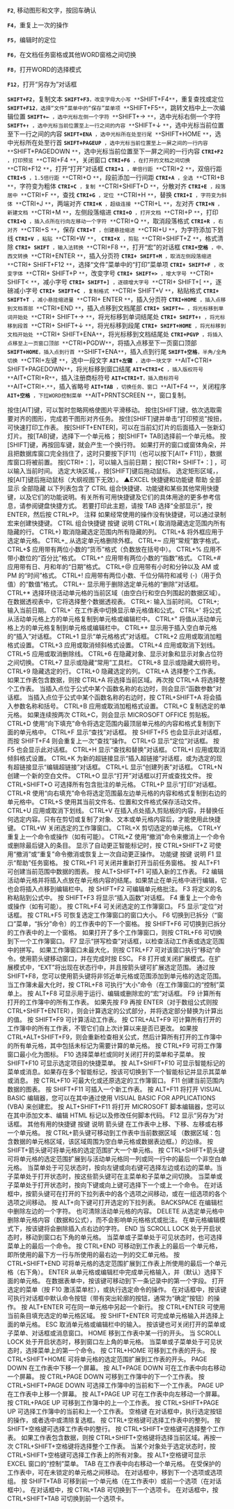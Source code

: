 **`F2`**, 移动图形和文字，按回车确认

**`F4`**，重复上一次的操作

**`F5`**，编辑时的定位

**`F6`**，在文档任务窗格或其他WORD窗格之间切换

**`F8`**，打开WORD的选择模式

**`F12`**，打开“另存为”对话框

**`SHIFT+F2`**，复制文本
**`SHIFT+F3`**`，改变字母大小写
**`SHIFT+F4`**`，重复查找或定位
**`SHIFT+F12`**`，选择“文件”菜单中的“保存”菜单项
**`SHIFT+F5`**`，跳转文档中上一次编辑位置
**`SHIFT+← `**`，选中光标左侧一个字符
**`SHIFT+→ `**`，选中光标右侧一个字符
**`SHIFT+↑ `**`，选中光标当前位置至上一行之间的内容
**`SHIFT+↓ `**`，选中光标当前位置至下一行之间的内容
**`SHIFT+ENA `**`，选中光标所在处至行尾
**`SHIFT+HOME `**`，选中光标所在处至行首
**`SHIFT+PAGEUP `**`，选中光标当前位置至上一屏之间的一行内容
**`SHIFT+PAGEDOWN `**`，选中光标当前位置至下一屏之间的一行内容
**`CTRI+F2 `**`，打印预览
**`CTRI+F4 `**`，关闭窗口
**`CTRI+F6 `**`，在打开的文档之间切换
**`CTRI+F12 `**`，打开“打开”对话框
**`CTRI+1 `**`，单倍行距
**`CTRI+2 `**`，双倍行距
**`CTRI+5 `**`，1.5倍行距
**`CTRI+O `**`，段前添加一行间距
**`CTRI+A `**`，全选
**`CTRI+B `**`，字符变为粗体
**`CTRI+C `**`，复制
**`CTRI+SHIFT+D `**`，分散对齐
**`CTRI+E `**`，段落居中
**`CTRI+F `**`，查找
**`CTRI+G `**`，定位
**`CTRI+H `**`，替换
**`CTRI+I `**`，字符变为斜体
**`CTRI+J `**`，两端对齐
**`CTRI+K `**`，超级连接
**`CTRI+L `**`，左对齐
**`CTRI+N `**`，新建文档
**`CTRI+M `**`，左侧段落缩进
**`CTRI+O `**`，打开文档
**`CTRI+P `**`，打印
**`CTRI+Q `**`，插入点所在行向左移动一个字符
**`CTRI+Q `**`，取消段落格式
**`CTRI+R `**`，右对齐
**`CTRI+S `**`，保存
**`CTRI+T `**`，创建悬挂缩进
**`CTRI+U `**`，为字符添加下划线
**`CTRI+V `**`，粘贴
**`CTRI+W `**`，
**`CTRI+X `**`，剪贴
**`CTRI+SHIFT+Z `**`，格式清除
**`CTRI+ SHIFT `**`，输入法转换
**`CTRI+F8 `**`，打开“宏”的对话框
**`CTRI+空格 `**`，中、西文转换
**`CTRI+ENTER `**`，插入分页符
**`CTRI+ SHIFT+M `**`，取消左侧段落缩进
**`CTRI+ SHIFT+F12 `**`，选择“文件”菜单中的“打印”菜单项
**`CTRI+ SHIFT+F `**`，改变字体
**`CTRI+ SHIFT+P `**`，改变字号
**`CTRI+ SHIFT+> `**`，增大字号
**`CTRI+ SHIFT< `**`，减小字号
**`CTRI+ SHIFT+] `**`，逐磅增大字号
**`CTRI+ SHIFT+[ `**`，逐磅减小字号
**`CTRI+ SHIFT+C `**`，复制格式
**`CTRI+ SHIFT+V `**`，粘贴格式
**`CTRI+ SHIFT+T `**`，减小悬挂缩进量
**`CTRI+ ENTER `**`，插入分页符
**`CTRI+HOME `**`，插入点移到文档首部
**`CTRI+END `**`，插入点移到文档尾部
**`CTRI+ SHIFT+← `**`，将光标移到单词开始处
**`CTRI+ SHIFT+→ `**`，将光标移到单词结尾处
**`CTRI+ SHIFT+↑ `**`，将光标移到段首
**`CTRI+ SHIFT+↓ `**`，将光标移到段尾
**`CTRI+ SHIFT+HOME `**`，将光标移到文档开始处
**`CTRI+ SHIFT+ENA`**`，将光标移到文档结尾处
**`CTRI+PGVP `**`，将插入点移至上一页窗口顶部
**`CTRI+PGDW`**`，将插入点移至下一页窗口顶部
**`SHIFT+HOME`**`，插入点到行首
**`SHIFT+ENA`**`，插入点到行尾
**`SHIFT+空格`**`，半角/全角切换
**`CTRI+左键 `**`，选中一段文字
**`AIT+左键 `**`，选中一块文字
**`AIT+CTRI+ SHIFT+PAGEDOWN`**`，将光标移到窗口结尾
**`AIT+CTRI+C `**`，插入版权符号
**`AIT+CTRI+R`**`，插入注册商标符号
**`AIT+CTRI+T`**`，插入商标符号
**`AIT+CTRI+.`**`，插入省略号
**`AIT+TAB `**`，切换任务、窗口
**`AIT+F4 `**`，关闭程序
**`AIT+空格 `**`，下拉WORD控制菜单
**`AIT+PRNTSCREEN `**`，窗口复制。

按住[AIT]键，可以暂时忽略网格使图片平滑移动。
按住[SHIFT]键，依次选取需要对齐的图形，完成若干图形对齐任务。
按住[SHIFT]键并单击“打印预览”按扭，可快速打印工作表。
按[SHIFT+ENTER]，可以在当前幻灯片的后面插入一张新幻灯片。
按[TAB]键，选择下一个单元格；
按[SHIFT+ TAB]选择前一个单元格。
按[SHIFT]键，再按回车键，就会产生一个换行符。
如果打开的窗口或窗体角朵，并且把数据库窗口完全挡住了，这时只要按下[F11]（也可以按下[AIT+ F11]），数据库窗口将被前置。
按[CTRI+：]，可以输入当前日期；
按[CTRI+ SHIFT+：] ，可以输入当前时间。
选定大块区域，，按[SHIFT]键后拖动鼠标。
选定矩形区域，，按[AIT]键后拖动鼠标（大纲视图下无效）。
▲EXCEL 快捷键和功能键 帮助
全部显示
全部隐藏
以下列表包含了 CTRL 组合快捷键、功能键和某些其他常用快捷键，以及它们的功能说明。有关所有可用快捷键及它们的具体用途的更多参考信息，请参阅键盘快捷方式。
若要打印此主题，请按 TAB 选择“全部显示”，按 ENTER，然后按 CTRL+P。
注释 如果经常使用的操作没有快捷键，可以通过录制宏来创建快捷键。
CTRL 组合快捷键
按键 说明
CTRL+( 取消隐藏选定范围内所有隐藏的行。
CTRL+) 取消隐藏选定范围内所有隐藏的列。
CTRL+& 将外框应用于选定单元格。
CTRL+_ 从选定单元格删除外框。
CTRL+~ 应用“常规”数字格式。
CTRL+$ 应用带有两位小数的“货币”格式（负数放在括号中）。
CTRL+% 应用不带小数位的“百分比”格式。
CTRL+^ 应用带有两位小数的“指数”格式。
CTRL+# 应用带有日、月和年的“日期”格式。
CTRL+@ 应用带有小时和分钟以及 AM 或 PM 的“时间”格式。
CTRL+! 应用带有两位小数、千位分隔符和减号 (-)（用于负值）的“数值”格式。
CTRL+- 显示用于删除选定单元格的“删除”对话框。
CTRL+* 选择环绕活动单元格的当前区域（由空白行和空白列围起的数据区域）。
在数据透视表中，它将选择整个数据透视表。
CTRL+: 输入当前时间。
CTRL+; 输入当前日期。
CTRL+` 在工作表中切换显示单元格值和公式。
CTRL+' 将公式从活动单元格上方的单元格复制到单元格或编辑栏中。
CTRL+" 将值从活动单元格上方的单元格复制到单元格或编辑栏中。
CTRL++ 显示用于插入空白单元格的“插入”对话框。
CTRL+1 显示“单元格格式”对话框。
CTRL+2 应用或取消加粗格式设置。
CTRL+3 应用或取消倾斜格式设置。
CTRL+4 应用或取消下划线。
CTRL+5 应用或取消删除线。
CTRL+6 在隐藏对象、显示对象和显示对象占位符之间切换。
CTRL+7 显示或隐藏“常用”工具栏。
CTRL+8 显示或隐藏大纲符号。
CTRL+9 隐藏选定的行。
CTRL+0 隐藏选定的列。
CTRL+A 选择整个工作表。
如果工作表包含数据，则按 CTRL+A 将选择当前区域。再次按 CTRL+A 将选择整个工作表。
当插入点位于公式中某个函数名称的右边时，则会显示“函数参数”对话框。
当插入点位于公式中某个函数名称的右边时，按 CTRL+SHIFT+A 将会插入参数名称和括号。
CTRL+B 应用或取消加粗格式设置。
CTRL+C 复制选定的单元格。
如果连续按两次 CTRL+C，则会显示 MICROSOFT OFFICE 剪贴板。
CTRL+D 使用“向下填充”命令将选定范围内最顶层单元格的内容和格式复制到下面的单元格中。
CTRL+F 显示“查找”对话框。
按 SHIFT+F5 也会显示此对话框，而按 SHIFT+F4 则会重复上一次“查找”操作。
CTRL+G 显示“定位”对话框。
按 F5 也会显示此对话框。
CTRL+H 显示“查找和替换”对话框。
CTRL+I 应用或取消倾斜格式设置。
CTRL+K 为新的超链接显示“插入超链接”对话框，或为选定的现有超链接显示“编辑超链接”对话框。
CTRL+L 显示“创建列表”对话框。
CTRL+N 创建一个新的空白文件。
CTRL+O 显示“打开”对话框以打开或查找文件。
按 CTRL+SHIFT+O 可选择所有包含批注的单元格。
CTRL+P 显示“打印”对话框。
CTRL+R 使用“向右填充”命令将选定范围最左边单元格的内容和格式复制到右边的单元格中。
CTRL+S 使用其当前文件名、位置和文件格式保存活动文件。
CTRL+U 应用或取消下划线。
CTRL+V 在插入点处插入剪贴板的内容，并替换任何选定内容。只有在剪切或复制了对象、文本或单元格内容后，才能使用此快捷键。
CTRL+W 关闭选定的工作簿窗口。
CTRL+X 剪切选定的单元格。
CTRL+Y 重复上一个命令或操作（如有可能）。
CTRL+Z 使用“撤消”命令来撤消上一个命令或删除最后键入的条目。
显示了自动更正智能标记时，按 CTRL+SHIFT+Z 可使用“撤消”或“重复”命令撤消或恢复上一次自动更正操作。
功能键
按键 说明
F1 显示“帮助”任务窗格。
按 CTRL+F1 可关闭并重新打开当前任务窗格。
按 ALT+F1 可创建当前范围中数据的图表。
按 ALT+SHIFT+F1 可插入新的工作表。
F2 编辑活动单元格并将插入点放在单元格内容的结尾。如果禁止在单元格中进行编辑，它也会将插入点移到编辑栏中。
按 SHIFT+F2 可编辑单元格批注。
F3 将定义的名称粘贴到公式中。
按 SHIFT+F3 将显示“插入函数”对话框。
F4 重复上一个命令或操作（如有可能）。
按 CTRL+F4 可关闭选定的工作簿窗口。
F5 显示“定位”对话框。
按 CTRL+F5 可恢复选定工作簿窗口的窗口大小。
F6 切换到已拆分（“窗口”菜单，“拆分”命令）的工作表中的下一个窗格。
按 SHIFT+F6 可切换到已拆分的工作表中的上一个窗格。
如果打开了多个工作簿窗口，则按 CTRL+F6 可切换到下一个工作簿窗口。
F7 显示“拼写检查”对话框，以检查活动工作表或选定范围中的拼写。
如果工作簿窗口未最大化，则按 CTRL+F7 可对该窗口执行“移动”命令。使用箭头键移动窗口，并在完成时按 ESC。
F8 打开或关闭扩展模式。在扩展模式中，“EXT”将出现在状态行中，并且按箭头键可扩展选定范围。
通过按 SHIFT+F8，您可以使用箭头键将非邻近单元格或范围添加到单元格的选定范围。
当工作簿未最大化时，按 CTRL+F8 可执行“大小”命令（在工作簿窗口的“控制”菜单上。
按 ALT+F8 可显示用于运行、编辑或删除宏的“宏”对话框。
F9 计算所有打开的工作簿中的所有工作表。
如果先按 F9 再按 ENTER（对于数组公式则按 CTRL+SHIFT+ENTER），则会计算选定的公式部分，并将选定部分替换为计算出的值。
按 SHIFT+F9 可计算活动工作表。
按 CTRL+ALT+F9 可计算所有打开的工作簿中的所有工作表，不管它们自上次计算以来是否已更改。
如果按 CTRL+ALT+SHIFT+F9，则会重新检查相关公式，然后计算所有打开的工作簿中的所有单元格，其中包括未标记为需要计算的单元格。
按 CTRL+F9 可将工作簿窗口最小化为图标。
F10 选择菜单栏或同时关闭打开的菜单和子菜单。
按 SHIFT+F10 可显示选定项目的快捷菜单。
按 ALT+SHIFT+F10 可显示智能标记的菜单或消息。如果存在多个智能标记，按该可切换到下一个智能标记并显示其菜单或消息。
按 CTRL+F10 可最大化或还原选定的工作簿窗口。
F11 创建当前范围内数据的图表。
按 SHIFT+F11 可插入一个新工作表。
按 ALT+F11 将打开 VISUAL BASIC 编辑器，您可以在其中通过使用 VISUAL BASIC FOR APPLICATIONS (VBA) 来创建宏。
按 ALT+SHIFT+F11 将打开 MICROSOFT 脚本编辑器，您可以在其中添加文本、编辑 HTML 标记以及修改任何脚本代码。
F12 显示“另存为”对话框。
其他有用的快捷键
按键 说明
箭头键 在工作表中上移、下移、左移或右移一个单元格。
按 CTRL+箭头键可移动到工作表中当前数据区域 （数据区域：包含数据的单元格区域，该区域周围为空白单元格或数据表边框。）的边缘。
按 SHIFT+箭头键可将单元格的选定范围扩大一个单元格。
按 CTRL+SHIFT+箭头键可将单元格的选定范围扩展到与活动单元格同一列或同一行中的最后一个非空白单元格。
当菜单处于可见状态时，按向左键或向右键可选择左边或右边的菜单。当子菜单处于打开状态时，按这些箭头键可在主菜单和子菜单之间切换。
当菜单或子菜单处于打开状态时，按向下键或向上键可选择下一个或上一个命令。
在对话框中，按箭头键可在打开的下拉列表中的各个选项之间移动，或在一组选项的各个选项之间移动。
按 ALT+向下键可打开选定的下拉列表。
BACKSPACE 在编辑栏中删除左边的一个字符。
也可清除活动单元格的内容。
DELETE 从选定单元格中删除单元格内容（数据和公式），而不会影响单元格格式或批注。
在单元格编辑模式下，按该键将会删除插入点右边的字符。
END 当 SCROLL LOCK 处于开启状态时，移动到窗口右下角的单元格。
当菜单或子菜单处于可见状态时，也可选择菜单上的最后一个命令。
按 CTRL+END 可移动到工作表上的最后一个单元格，即所使用的最下方一行与所使用的最右边一列的交汇单元格。
按 CTRL+SHIFT+END 可将单元格的选定范围扩展到工作表上所使用的最后一个单元格（右下角）。
ENTER 从单元格或编辑栏中完成单元格输入，并（默认）选择下面的单元格。
在数据表单中，按该键可移动到下一条记录中的第一个字段。
打开选定的菜单（按 F10 激活菜单栏），或执行选定命令的操作。
在对话框中，按该键可执行对话框中默认命令按钮（带有突出轮廓的按钮，通常为“确定”按钮）的操作。
按 ALT+ENTER 可在同一单元格中另起一个新行。
按 CTRL+ENTER 可使用当前条目填充选定的单元格区域。
按 SHIFT+ENTER 可完成单元格输入并选择上面的单元格。
ESC 取消单元格或编辑栏中的输入。
按该键也可关闭打开的菜单或子菜单、对话框或消息窗口。
HOME 移到工作表中某一行的开头。
当 SCROLL LOCK 处于开启状态时，移到窗口左上角的单元格。
当菜单或子菜单处于可见状态时，选择菜单上的第一个命令。
按 CTRL+HOME 可移到工作表的开头。
按 CTRL+SHIFT+HOME 可将单元格的选定范围扩展到工作表的开头。
PAGE DOWN 在工作表中下移一个屏幕。
按 ALT+PAGE DOWN 可在工作表中向右移动一个屏幕。
按 CTRL+PAGE DOWN 可移到工作簿中的下一个工作表。
按 CTRL+SHIFT+PAGE DOWN 可选择工作簿中的当前和下一个工作表。
PAGE UP 在工作表中上移一个屏幕。
按 ALT+PAGE UP 可在工作表中向左移动一个屏幕。
按 CTRL+PAGE UP 可移到工作簿中的上一个工作表。
按 CTRL+SHIFT+PAGE UP 可选择工作簿中的当前和上一个工作表。
空格键 在对话框中，执行选定按钮的操作，或者选中或清除复选框。
按 CTRL+空格键可选择工作表中的整列。
按 SHIFT+空格键可选择工作表中的整行。
按 CTRL+SHIFT+空格键可选择整个工作表。
如果工作表包含数据，则按 CTRL+SHIFT+空格键将选择当前区域。再按一次 CTRL+SHIFT+空格键将选择整个工作表。
当某个对象处于选定状态时，按 CTRL+SHIFT+空格键可选择工作表上的所有对象。
按 ALT+空格键可显示 EXCEL 窗口的“控制”菜单。
TAB 在工作表中向右移动一个单元格。
在受保护的工作表中，可在未锁定的单元格之间移动。
在对话框中，移到下一个选项或选项组。
按 SHIFT+TAB 可移到前一个单元格（在工作表中）或前一个选项（在对话框中）。
在对话框中，按 CTRL+TAB 可切换到下一个选项卡。
在对话框中，按 CTRL+SHIFT+TAB 可切换到前一个选项卡。